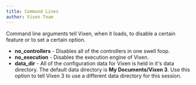 ```yaml
---
title: Command Lines
author: Vixen Team
---
```

Command line arguments tell Vixen, when it loads, to disable a certain feature or to set a certain option.

* **no_controllers** - Disables all of the controllers in one swell foop.
* **no_execution** - Disables the execution engine of Vixen.
* **data_dir** - All of the configuration data for Vixen is held in it's data directory. The default data directory is **My Documents/Vixen 3**. Use this option to tell Vixen 3 to use a different data directory for this session.
